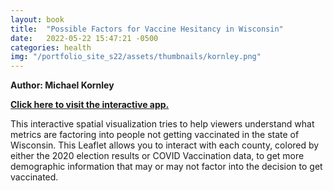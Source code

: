 ```yaml
---
layout: book
title:  "Possible Factors for Vaccine Hesitancy in Wisconsin"
date:   2022-05-22 15:47:21 -0500
categories: health
img: "/portfolio_site_s22/assets/thumbnails/kornley.png"
---
```


<b>Author: Michael Kornley</b>

<b><a href="https://data-viz.it.wisc.edu/content/f11cc765-1e53-4e06-a732-b78eddaca3ce">Click here to visit the interactive app.</a></b>

This interactive spatial visualization tries to help viewers understand what metrics are factoring into people not getting vaccinated in the state of Wisconsin. This Leaflet allows you to interact with each county, colored by either the 2020 election results or COVID Vaccination data, to get more demographic information that may or may not factor into the decision to get vaccinated.

[jekyll-docs]: https://jekyllrb.com/docs/home
[jekyll-gh]:   https://github.com/jekyll/jekyll
[jekyll-talk]: https://talk.jekyllrb.com/

